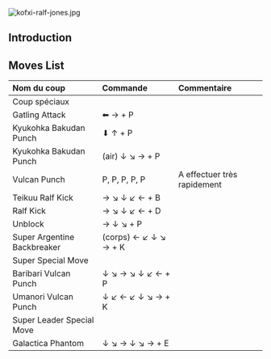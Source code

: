 ![](kofxi-ralf-jones.jpg "kofxi-ralf-jones.jpg")

## Introduction

## Moves List

| Nom du coup                 | Commande              | Commentaire                 |
|:----------------------------|:----------------------|:----------------------------|
| Coup spéciaux               |                       |                             |
| Gatling Attack              | ⬅ → + P               |                             |
| Kyukohka Bakudan Punch      | ⬇ ↑ + P               |                             |
| Kyukohka Bakudan Punch      | (air) ↓ ↘ → + P       |                             |
| Vulcan Punch                | P, P, P, P, P         | A effectuer très rapidement |
| Teikuu Ralf Kick            | → ↘ ↓ ↙ ← + B         |                             |
| Ralf Kick                   | → ↘ ↓ ↙ ← + D         |                             |
| Unblock                     | → ↓ ↘ + P             |                             |
| Super Argentine Backbreaker | (corps) ← ↙ ↓ ↘ → + K |                             |
| Super Special Move          |                       |                             |
| Baribari Vulcan Punch       | ↓ ↘ → ↘ ↓ ↙ ← + P     |                             |
| Umanori Vulcan Punch        | ↓ ↙ ← ↙ ↓ ↘ → + K     |                             |
| Super Leader Special Move   |                       |                             |
| Galactica Phantom           | ↓ ↘ → ↓ ↘ → + E       |                             |
